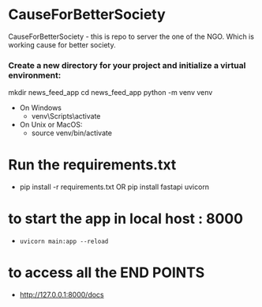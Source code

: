 # CauseForBetterSociety
CauseForBetterSociety - this is repo to server the one of the NGO. Which is working cause for better society.

### Create a new directory for your project and initialize a virtual environment:
mkdir news_feed_app
cd news_feed_app
python -m venv venv

- On Windows
  - venv\Scripts\activate
- On Unix or MacOS:
  - source venv/bin/activate

# Run the requirements.txt
- pip install -r requirements.txt OR pip install fastapi uvicorn

# to start the app in local host : 8000
- `uvicorn main:app --reload`

# to access all the END POINTS 
- http://127.0.0.1:8000/docs